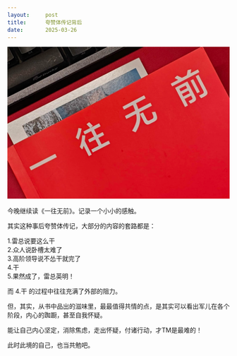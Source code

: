 ```yaml
---
layout:     post
title:      夸赞体传记背后
date:       2025-03-26
---
```


![一往无前](/images/202503/ywwq.png)  

今晚继续读《一往无前》。记录一个小小的感触。

其实这种事后夸赞体传记，大部分的内容的套路都是：  

1.雷总说要这么干   
2.众人说卧槽太难了  
3.高阶领导说不怂干就完了  
4.干  
5.果然成了，雷总英明！  

而 4.干 的过程中往往充满了外部的阻力。

但，其实，从书中品出的滋味里，最最值得共情的点，是其实可以看出军儿在各个阶段，内心的踟蹰，甚至自我怀疑。

能让自己内心坚定，消除焦虑，走出怀疑，付诸行动，才TM是最难的！

此时此境的自己，也当共勉吧。

